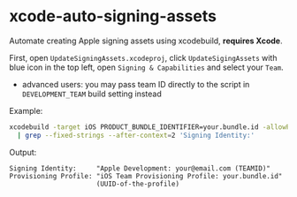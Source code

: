 # xcode-auto-signing-assets
Automate creating Apple signing assets using xcodebuild, **requires Xcode**.

First, open `UpdateSigningAssets.xcodeproj`, click `UpdateSigingAssets` with blue icon in the top left, open `Signing & Capabilities` and select your `Team`.

- advanced users: you may pass team ID directly to the script in `DEVELOPMENT_TEAM` build setting instead

Example:
```sh
xcodebuild -target iOS PRODUCT_BUNDLE_IDENTIFIER=your.bundle.id -allowProvisioningUpdates \
  | grep --fixed-strings --after-context=2 'Signing Identity:'
```

Output:
```
Signing Identity:     "Apple Development: your@email.com (TEAMID)"
Provisioning Profile: "iOS Team Provisioning Profile: your.bundle.id"
                      (UUID-of-the-profile)
```
